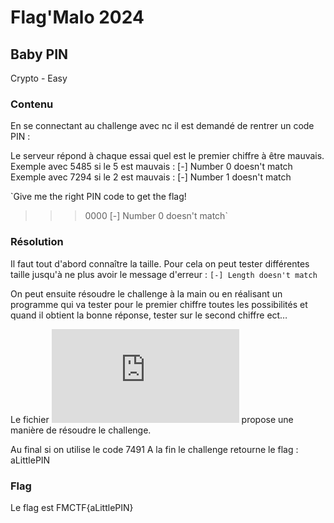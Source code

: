 # Flag'Malo 2024

## Baby PIN

Crypto - Easy

### Contenu

En se connectant au challenge avec nc il est demandé de rentrer un code PIN :

Le serveur répond à chaque essai quel est le premier chiffre à être mauvais.
Exemple avec 5485 si le 5 est mauvais : [-] Number 0 doesn't match
Exemple avec 7294 si le 2 est mauvais : [-] Number 1 doesn't match

`Give me the right PIN code to get the flag!
>>> 0000
[-] Number 0 doesn't match`

### Résolution

Il faut tout d'abord connaître la taille. Pour cela on peut tester différentes taille jusqu'à ne plus avoir le message d'erreur :
`[-] Length doesn't match`

On peut ensuite résoudre le challenge à la main ou en réalisant un programme qui va tester pour le premier chiffre toutes les possibilités et quand il obtient la bonne réponse, tester sur le second chiffre ect…

Le fichier ![Solution.py](https://github.com/SolixReal/Flag-Malo-2024/blob/main/Baby-Pin/Solution/solution.py) propose une manière de résoudre le challenge.

Au final si on utilise le code 7491
A la fin le challenge retourne le flag : aLittlePIN

### Flag

Le flag est FMCTF{aLittlePIN}
